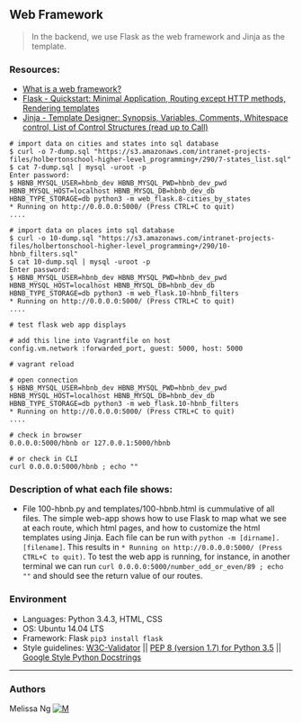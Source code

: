 ## Web Framework
> In the backend, we use Flask as the web framework and Jinja as the template.

### Resources:
* [What is a web framework?](https://jeffknupp.com/blog/2014/03/03/what-is-a-web-framework/)
* [Flask - Quickstart: Minimal Application, Routing except HTTP methods, Rendering templates](http://flask.pocoo.org/docs/1.0/quickstart/)
* [Jinja - Template Designer: Synopsis, Variables, Comments, Whitespace control, List of Control Structures (read up to Call)](http://jinja.pocoo.org/docs/2.9/templates/)

```
# import data on cities and states into sql database
$ curl -o 7-dump.sql "https://s3.amazonaws.com/intranet-projects-files/holbertonschool-higher-level_programming+/290/7-states_list.sql"
$ cat 7-dump.sql | mysql -uroot -p
Enter password: 
$ HBNB_MYSQL_USER=hbnb_dev HBNB_MYSQL_PWD=hbnb_dev_pwd HBNB_MYSQL_HOST=localhost HBNB_MYSQL_DB=hbnb_dev_db HBNB_TYPE_STORAGE=db python3 -m web_flask.8-cities_by_states
* Running on http://0.0.0.0:5000/ (Press CTRL+C to quit)
....
```

```
# import data on places into sql database
$ curl -o 10-dump.sql "https://s3.amazonaws.com/intranet-projects-files/holbertonschool-higher-level_programming+/290/10-hbnb_filters.sql"
$ cat 10-dump.sql | mysql -uroot -p
Enter password: 
$ HBNB_MYSQL_USER=hbnb_dev HBNB_MYSQL_PWD=hbnb_dev_pwd HBNB_MYSQL_HOST=localhost HBNB_MYSQL_DB=hbnb_dev_db HBNB_TYPE_STORAGE=db python3 -m web_flask.10-hbnb_filters
* Running on http://0.0.0.0:5000/ (Press CTRL+C to quit)
....
```

```
# test flask web app displays

# add this line into Vagrantfile on host
config.vm.network :forwarded_port, guest: 5000, host: 5000

# vagrant reload

# open connection
$ HBNB_MYSQL_USER=hbnb_dev HBNB_MYSQL_PWD=hbnb_dev_pwd HBNB_MYSQL_HOST=localhost HBNB_MYSQL_DB=hbnb_dev_db HBNB_TYPE_STORAGE=db python3 -m web_flask.10-hbnb_filters
* Running on http://0.0.0.0:5000/ (Press CTRL+C to quit)
....

# check in browser
0.0.0.0:5000/hbnb or 127.0.0.1:5000/hbnb

# or check in CLI
curl 0.0.0.0:5000/hbnb ; echo ""
```

### Description of what each file shows:
* File 100-hbnb.py and templates/100-hbnb.html is cummulative of all files. The simple web-app shows how to use Flask to map what we see at each route, which html pages, and how to customize the html templates using Jinja. Each file can be run with ```python -m [dirname].[filename]```. This results in ```* Running on http://0.0.0.0:5000/ (Press CTRL+C to quit)```. To test the web app is running, for instance, in another terminal we can run ```curl 0.0.0.0:5000/number_odd_or_even/89 ; echo ""``` and should see the return value of our routes. 

### Environment
* Languages: Python 3.4.3, HTML, CSS
* OS: Ubuntu 14.04 LTS
* Framework: Flask ```pip3 install flask```
* Style guidelines: [W3C-Validator](https://github.com/holbertonschool/W3C-Validator) || [PEP 8 (version 1.7) for Python 3.5](https://www.python.org/dev/peps/pep-0008/) || [Google Style Python Docstrings](http://sphinxcontrib-napoleon.readthedocs.io/en/latest/example_google.html)

---
### Authors
Melissa Ng [![M](https://upload.wikimedia.org/wikipedia/fr/thumb/c/c8/Twitter_Bird.svg/30px-Twitter_Bird.svg.png)](https://twitter.com/MelissaNg__)